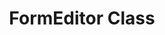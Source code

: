 ---
title: FormEditor Class
type: docs
weight: 100
url: /net/formeditor-class/
description: Esta seção explica como trabalhar com Aspose.PDF Facades usando a classe FormEditor.
lastmod: "2021-06-05"
draft: false
sitemap:
    changefreq: "weekly"
    priority: 0.7
---